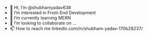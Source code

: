 - 👋 Hi, I’m @shubhamyadav638
- 👀 I’m interested in Front-End Development
- 🌱 I’m currently learning MERN
- 💞️ I’m looking to collaborate on ...
- 📫 How to reach me linkedin.com/in/shubham-yadav-170b28237/

